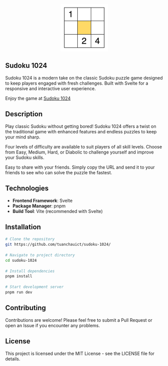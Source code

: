 <p style="text-align: center">
    <img src="https://github.com/tuanchauict/sudoku-1024/blob/main/static/logo.png?raw=true" width="150"/>
</p>

## Sudoku 1024
Sudoku 1024 is a modern take on the classic Sudoku puzzle game designed to keep players engaged with fresh challenges. Built with Svelte for a responsive and interactive user experience.

Enjoy the game at [Sudoku 1024](https://tuanchauict.github.io/sudoku-1024/)

## Description
Play classic Sudoku without getting bored! Sudoku 1024 offers a twist on the traditional game with enhanced features and endless puzzles to keep your mind sharp.

Four levels of difficulty are available to suit players of all skill levels. Choose from Easy, Medium, Hard, or Diabolic to challenge yourself and improve your Sudoku skills.

Easy to share with your friends. Simply copy the URL and send it to your friends to see who can solve the puzzle the fastest.

## Technologies
- **Frontend Framework**: Svelte
- **Package Manager**: pnpm
- **Build Tool**: Vite (recommended with Svelte)

## Installation

```bash
# Clone the repository
git https://github.com/tuanchauict/sudoku-1024/

# Navigate to project directory
cd sudoku-1024

# Install dependencies
pnpm install

# Start development server
pnpm run dev
```

## Contributing
Contributions are welcome! Please feel free to submit a Pull Request or open an Issue if you encounter any problems.

## License
This project is licensed under the MIT License - see the LICENSE file for details.